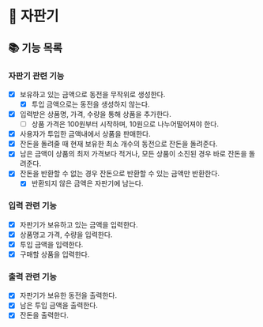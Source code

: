 # 🍮 자판기
## 📚 기능 목록
### 자판기 관련 기능
- [x] 보유하고 있는 금액으로 동전을 무작위로 생성한다.
  - [x] 투입 금액으로는 동전을 생성하지 않는다.
- [x] 입력받은 상품명, 가격, 수량을 통해 상품을 추가한다.
  - [ ] 상품 가격은 100원부터 시작하며, 10원으로 나누어떨어져야 한다.
- [x] 사용자가 투입한 금액내에서 상품을 판매한다.
- [x] 잔돈을 돌려줄 때 현재 보유한 최소 개수의 동전으로 잔돈을 돌려준다.
- [x] 남은 금액이 상품의 최저 가격보다 적거나, 모든 상품이 소진된 경우 바로 잔돈을 돌려준다.
- [x] 잔돈을 반환할 수 없는 경우 잔돈으로 반환할 수 있는 금액만 반환한다.
  - [x] 반환되지 않은 금액은 자판기에 남는다.

### 입력 관련 기능
- [x] 자판기가 보유하고 있는 금액을 입력한다.
- [x] 상품명고 가격, 수량을 입력한다.
- [x] 투입 금액을 입력한다.
- [x] 구매할 상품을 입력한다.

### 출력 관련 기능
- [x] 자판기가 보유한 동전을 출력한다.
- [x] 남은 투입 금액을 출력한다.
- [x] 잔돈을 출력한다.
